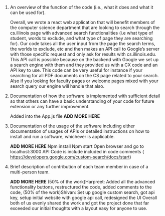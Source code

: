 1) An overview of the function of the code (i.e., what it does and what it can be used for). 
	
	Overall, we wrote a react web application that will benefit members of the computer science department that are looking to    search through the cs.illinois page with advanced search functionalities (i.e what type of student, words to exclude, and what type of page they are searching for). Our code takes all the user input from the page the search terms, the worlds to exclude, etc and then makes an API call to Google’s server with those specific request and only ask for results with cs.illinois.edu. This API call is possible because on the backend with Google we set up a search engine with them and they provided us with a CX code and an API key to use. This code can be very useful for instance if your searching for all PDF documents on the CS page related to your search. Also if you looking for faculty pages or welcome pages mixed with your search query our engine will handle that also.  


2) Documentation of how the software is implemented with sufficient detail so that others can have a basic understanding of your code for future extension or any further improvement. 

	Added into the App.js file 
  	**ADD MORE HERE**


3) Documentation of the usage of the software including either documentation of usages of APIs or detailed instructions on how to install and run a software, whichever is applicable. 

	**ADD MORE HERE**
  	Npm install
	Npm start 
	Open browser and go to localhost:3000
  	API Code is include included in code comments 
  	( https://developers.google.com/custom-search/docs/start)

 4) Brief description of contribution of each team member in case of a multi-person team. 
 
    **ADD MORE HERE**
	(50% of the work)Harpreet: Added all the advanced functionality buttons, restructured the code, added comments to the code, 
	(50% of the work)Shivan: Set up google custom search, got api key, setup initial website with google api call, redesigned     the UI
	Overall both of us evenly shared the work and got the project done that far exceeded our initial thoughts with a layout easy   for anyone to use.
